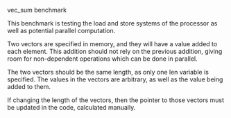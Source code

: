 vec_sum benchmark

This benchmark is testing the load and store systems of the processor as well as potential parallel computation. 

Two vectors are specified in memory, and they will have a value added to each element. This addition should not rely on the previous addition, giving room for non-dependent operations which can be done in parallel. 

The two vectors should be the same length, as only one len variable is specified.
The values in the vectors are arbitrary, as well as the value being added to them.

If changing the length of the vectors, then the pointer to those vectors must be updated in the code, calculated manually.